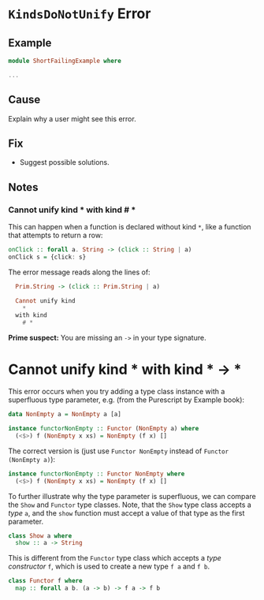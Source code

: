 # `KindsDoNotUnify` Error

## Example

```purescript
module ShortFailingExample where

...
```

## Cause

Explain why a user might see this error.

## Fix

- Suggest possible solutions.

## Notes

### Cannot unify kind * with kind # *

This can happen when a function is declared without kind `*`, like a function that attempts to return a row:

```purs
onClick :: forall a. String -> (click :: String | a)
onClick s = {click: s}
```

The error message reads along the lines of:
```purs
  Prim.String -> (click :: Prim.String | a)

  Cannot unify kind
    *
  with kind
    # *
```

**Prime suspect:** You are missing an `->` in your type signature.


# Cannot unify kind * with kind * -> *
This error occurs when you try adding a type class instance with a superfluous type parameter, e.g. (from the Purescript by Example book):
```purs
data NonEmpty a = NonEmpty a [a]

instance functorNonEmpty :: Functor (NonEmpty a) where
  (<$>) f (NonEmpty x xs) = NonEmpty (f x) []
```
The correct version is (just use `Functor NonEmpty` instead of `Functor (NonEmpty a)`):
```purs
instance functorNonEmpty :: Functor NonEmpty where
  (<$>) f (NonEmpty x xs) = NonEmpty (f x) []
```

To further illustrate why the type parameter is superfluous, we can compare the `Show` and `Functor` type classes.  Note, that the `Show` type class accepts a _type_ `a`, and the `show` function must accept a value of that type as the first parameter.

```purs
class Show a where
  show :: a -> String
```

This is different from the `Functor` type class which accepts a _type constructor_ `f`, which is used to create a new type `f a` and `f b`.

```purs
class Functor f where
  map :: forall a b. (a -> b) -> f a -> f b
```
